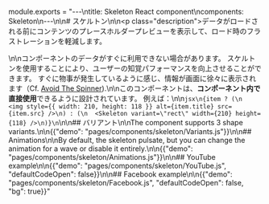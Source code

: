 module.exports = "---\ntitle: Skeleton React component\ncomponents: Skeleton\n---\n\n# スケルトン\n\n<p class=\"description\">データがロードされる前にコンテンツのプレースホルダープレビューを表示して、ロード時のフラストレーションを軽減します。</p>\n\nコンポーネントのデータがすぐに利用できない場合があります。 スケルトンを使用することにより、ユーザーの知覚パフォーマンスを向上させることができます。 すぐに物事が発生しているように感じ、情報が画面に徐々に表示されます（Cf. [Avoid The Spinner](https://www.lukew.com/ff/entry.asp?1797)).\n\nこのコンポーネントは、**コンポーネント内で直接使用**できるように設計されています。 例えば：\n\n```jsx\n{item ? (\n  <img style={{ width: 210, height: 118 }} alt={item.title} src={item.src} />\n) : (\n  <Skeleton variant=\"rect\" width={210} height={118} />\n)}\n```\n\n## バリアント\n\nThe component supports 3 shape variants.\n\n{{\"demo\": \"pages/components/skeleton/Variants.js\"}}\n\n## Animations\n\nBy default, the skeleton pulsate, but you can change the animation for a wave or disable it entirely.\n\n{{\"demo\": \"pages/components/skeleton/Animations.js\"}}\n\n## YouTube example\n\n{{\"demo\": \"pages/components/skeleton/YouTube.js\", \"defaultCodeOpen\": false}}\n\n## Facebook example\n\n{{\"demo\": \"pages/components/skeleton/Facebook.js\", \"defaultCodeOpen\": false, \"bg\": true}}"